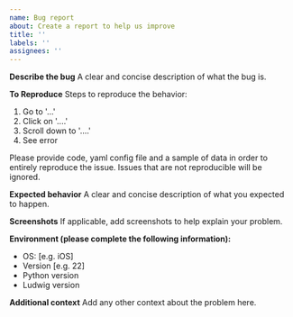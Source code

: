```yaml
---
name: Bug report
about: Create a report to help us improve
title: ''
labels: ''
assignees: ''
---
```


**Describe the bug**
A clear and concise description of what the bug is.

**To Reproduce**
Steps to reproduce the behavior:

1. Go to '...'
1. Click on '....'
1. Scroll down to '....'
1. See error

Please provide code, yaml config file and a sample of data in order to entirely reproduce the issue.
Issues that are not reproducible will be ignored.

**Expected behavior**
A clear and concise description of what you expected to happen.

**Screenshots**
If applicable, add screenshots to help explain your problem.

**Environment (please complete the following information):**

- OS: \[e.g. iOS\]
- Version \[e.g. 22\]
- Python version
- Ludwig version

**Additional context**
Add any other context about the problem here.
